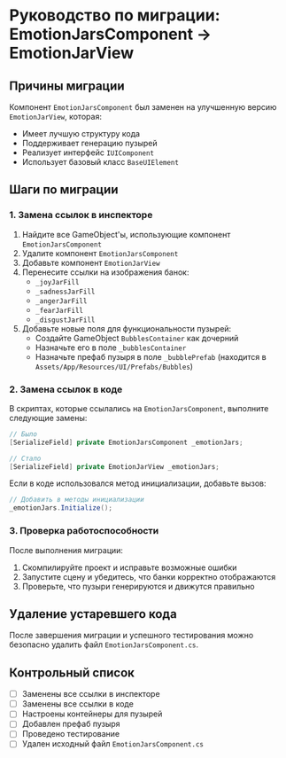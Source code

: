 # Руководство по миграции: EmotionJarsComponent → EmotionJarView

## Причины миграции

Компонент `EmotionJarsComponent` был заменен на улучшенную версию `EmotionJarView`, которая:
- Имеет лучшую структуру кода
- Поддерживает генерацию пузырей
- Реализует интерфейс `IUIComponent`
- Использует базовый класс `BaseUIElement`

## Шаги по миграции

### 1. Замена ссылок в инспекторе

1. Найдите все GameObject'ы, использующие компонент `EmotionJarsComponent`
2. Удалите компонент `EmotionJarsComponent`
3. Добавьте компонент `EmotionJarView`
4. Перенесите ссылки на изображения банок:
   - `_joyJarFill`
   - `_sadnessJarFill`
   - `_angerJarFill`
   - `_fearJarFill`
   - `_disgustJarFill`
5. Добавьте новые поля для функциональности пузырей:
   - Создайте GameObject `BubblesContainer` как дочерний
   - Назначьте его в поле `_bubblesContainer`
   - Назначьте префаб пузыря в поле `_bubblePrefab` (находится в `Assets/App/Resources/UI/Prefabs/Bubbles`)

### 2. Замена ссылок в коде

В скриптах, которые ссылались на `EmotionJarsComponent`, выполните следующие замены:

```csharp
// Было
[SerializeField] private EmotionJarsComponent _emotionJars;

// Стало
[SerializeField] private EmotionJarView _emotionJars;
```

Если в коде использовался метод инициализации, добавьте вызов:

```csharp
// Добавить в методы инициализации
_emotionJars.Initialize();
```

### 3. Проверка работоспособности

После выполнения миграции:
1. Скомпилируйте проект и исправьте возможные ошибки
2. Запустите сцену и убедитесь, что банки корректно отображаются
3. Проверьте, что пузыри генерируются и движутся правильно

## Удаление устаревшего кода

После завершения миграции и успешного тестирования можно безопасно удалить файл `EmotionJarsComponent.cs`.

## Контрольный список

- [ ] Заменены все ссылки в инспекторе
- [ ] Заменены все ссылки в коде
- [ ] Настроены контейнеры для пузырей
- [ ] Добавлен префаб пузыря
- [ ] Проведено тестирование
- [ ] Удален исходный файл `EmotionJarsComponent.cs` 